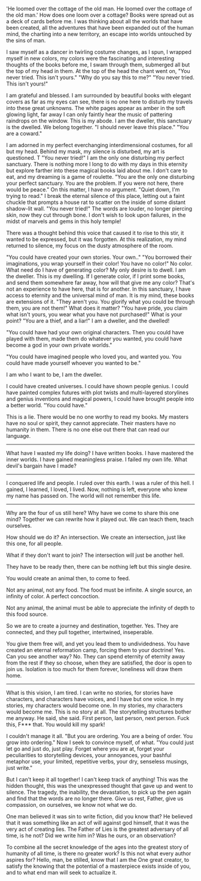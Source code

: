 'He loomed over the cottage of the old man. 
He loomed over the cottage of the old man.'
How does one loom over a cottage? 
Books were spread out as a deck of cards before me. 
I was thinking about all the worlds that have been created, 
all the adventures that have been expanded out of the human mind, 
the charting into a new territory, an escape into worlds untouched by the sins of man. 

I saw myself as a dancer in twirling costume changes, as I spun, I wrapped myself in new colors, 
my colors were the fascinating and interesting thoughts of the books before me, 
I swam through them, submerged all but the top of my head in them. 
At the top of the head the chant went on, 
"You never tried. This isn't yours." 
"Why do you say this to me?" 
"You never tried. This isn't yours!" 

I am grateful and blessed. I am surrounded by beautiful books with elegant covers as far as my eyes can see, 
there is no one here to disturb my travels into these great unknowns. 
The white pages appear as amber in the soft glowing light, far away I can only faintly hear the music of pattering raindrops on the window. 
This is my abode. 
I am the dweller, 
this sanctuary is the dwelled. 
We belong together. 
"I should never leave this place." 
"You are a coward." 

I am adorned in my perfect everchanging interdimensional costumes, for all but my head. 
Behind my mask, my silence is disturbed, my art is questioned. T
"You never tried!" 
I am the only one disturbing my perfect sanctuary. There is nothing more I long to do with my days in this eternity but explore farther into these magical books laid about me. I don't care to eat, and my dreaming is a game of roulette. 
"You are the only one disturbing your perfect sanctuary.
You are the problem. 
If you were not here, 
there would be peace." 
On this matter, I have no argument. 
"Quiet down, I'm trying to read." 
I break the eternal silence of this place, letting out a faint chuckle that prompts a house rat to scatter on the inside of some distant shadow-lit wall. 
"You never tried!" 
The words are louder, no longer piercing skin, now they cut through bone. 
I don't wish to look upon failures, in the midst of marvels and gems in this holy temple! 

There was a thought behind this voice that caused it to rise to this stir, 
it wanted to be expressed, but it was forgotten. At this realization, 
my mind returned to silence, my focus on the dusty atmosphere of the room. 

"You could have created your own stories. Your own.." 
"You borrowed their imaginations, you wrap yourself in their color! 
You have no color!" 
No color. What need do I have of generating color? My only desire is to dwell. I am the dweller. This is my dwelling. 
If I generate color, if I print some books, and send them somewhere far away, how will that give me any color? 
That's not an experience to have here, that is for another. 
In this sanctuary, I have access to eternity and the universal mind of man. It is my mind, these books are extensions of it. 
"They aren't you. You glorify what you could be through them, you are not them!" 
What does it matter? 
"You have pride, you claim what isn't yours, you wear what you have not purchased!" 
What is your point? 
"You are a thief, and a liar!" 
I am a dweller, and the dwelled! 

"You could have had your own original characters.
Then you could have played with them, 
made them do whatever you wanted, 
you could have become a god in your own private worlds." 

"You could have imagined people who loved you, and wanted you. 
You could have made yourself whoever you wanted to be." 

I am who I want to be, I am the dweller. 

I could have created universes. I could have shown people genius. I could have painted complex futures with plot twists and multi-layered storylines 
and genius inventions and magical powers, I could have brought people into a better world. 
"You could have." 

This is a lie. There would be no one worthy to read my books. My masters have no soul or spirit, they cannot appreciate. Their masters have no humanity in them. There is no one else out there that can read our language. 

------------------------------------------------------------------------

What have I wasted my life doing? I have written books. I have mastered the inner worlds. I have gained meaningless praise. 
I failed my own life. What devil's bargain have I made? 

--------------------------------------------------------------------------

I conquered life and people. I ruled over this earth. I was a ruler of this hell. I gained, I learned, I loved, I lived. 
Now, nothing is left, everyone who knew my name has passed on. The world will not remember this life. 

------------------------------------------------------------------------


Why are the four of us still here? Why have we come to share this one mind? 
Together we can rewrite how it played out. 
We can teach them, teach ourselves. 

How should we do it? An intersection. We create an intersection, just like this one, for all people. 

What if they don't want to join? The intersection will just be another hell. 

They have to be ready then, there can be nothing left but this single desire. 

You would create an animal then, to come to feed. 

Not any animal, not any food. The food must be infinite. A single source, an infinity of color. 
A perfect concoction. 

Not any animal, the animal must be able to appreciate the infinity of depth to this food source. 

So we are to create a journey and destination, together. Yes. 
They are connected, and they pull together, intertwined, inseperable. 

You give them free will, and yet you lead them to undividedness. 
You have created an eternal reformation camp, forcing them to your doctrine! 
Yes. Can you see another way? 
No. 
They can spend eternity of eternity away from the rest if they so choose, when they are satisfied, the door is open to join us. 
Isolation is too much for them forever, loneliness will draw them home. 

-------------------------------------------------------------------------------------------------------

What is this vision, I am tired. I can write no stories, for stories have characters, and characters have voices, 
and I have but one voice. In my stories, my characters would become one. In my stories, my characters would become me. 
This is no story at all. 
The storytelling structures bother me anyway. He said, she said. First person, last person, next person. 
Fuck this, F*** that. You would kill my spark! 

I couldn't manage it all. 
"But you are ordering. You are a being of order. You grow into ordering." 
Now I seek to convince myself, of what. 
"You could just let go and just do, just play. 
Forget where you are at, forget your peculiarities to storytelling devices, your annoyances, 
your bashful metaphor use, your limited, repetitive verbs, your dry, senseless musings, 
just write." 

But I can't keep it all together! I can't keep track of anything! 
This was the hidden thought, this was the unexpressed thought that gave up and went to silence. 
The tragedy, the inability, the devastation, to pick up the pen again and find that the words are no longer there. 
Give us rest, Father, give us compassion, on ourselves, we know not what we do. 

One man believed it was sin to write fiction, did you know that? He believed that it was something like an act of will against god himself, 
that it was the very act of creating lies. The Father of Lies is the greatest adversary of all time, is he not?
Did we write him in? Was he ours, or an observation? 

To combine all the secret knowledge of the ages into the greatest story of humanity of all time, is there no greater work? 
Is this not what every author aspires for? 
Hello, man, be stilled, know that I am the One great creator, 
to satisfy the knowing that the potential of a masterpiece exists inside of you,
and to what end man will seek to actualize it.